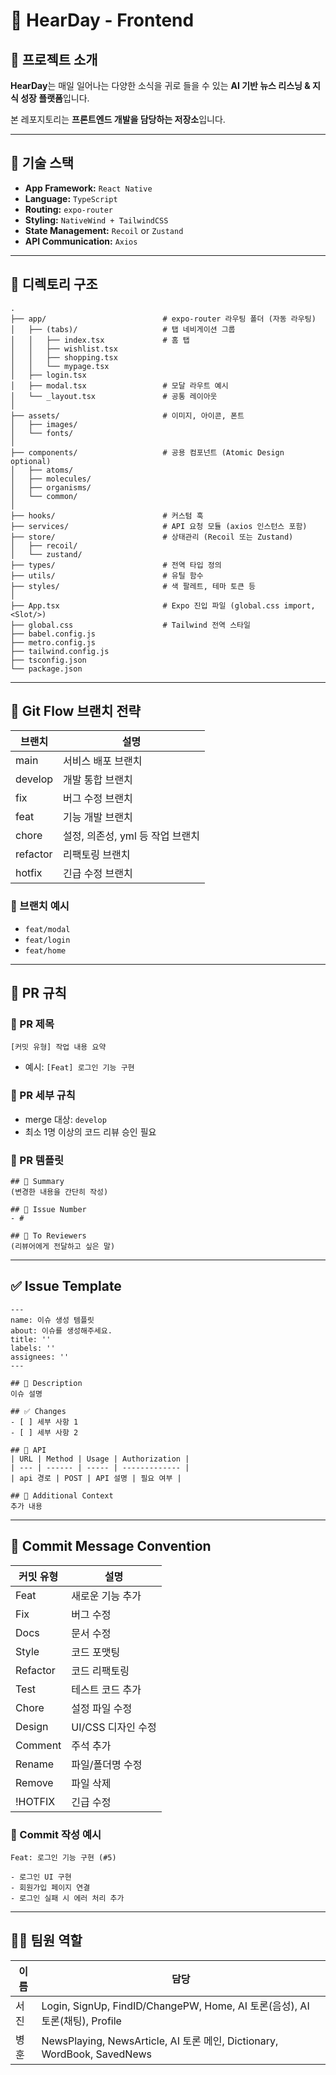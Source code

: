 # 🌳 HearDay - Frontend

## 📌 프로젝트 소개

**HearDay**는 매일 일어나는 다양한 소식을 귀로 들을 수 있는 **AI 기반 뉴스 리스닝 & 지식 성장 플랫폼**입니다. 

본 레포지토리는 **프론트엔드 개발을 담당하는 저장소**입니다.

---

## 🚀 기술 스택

- **App Framework:** `React Native`
- **Language:** `TypeScript`
- **Routing:** `expo-router`
- **Styling:** `NativeWind + TailwindCSS`
- **State Management:** `Recoil` or `Zustand`
- **API Communication:** `Axios`

---

## 📂 디렉토리 구조
```
.
├── app/                          # expo-router 라우팅 폴더 (자동 라우팅)
│   ├── (tabs)/                   # 탭 네비게이션 그룹
│   │   ├── index.tsx             # 홈 탭
│   │   ├── wishlist.tsx
│   │   ├── shopping.tsx
│   │   └── mypage.tsx
│   ├── login.tsx
│   ├── modal.tsx                 # 모달 라우트 예시
│   └── _layout.tsx               # 공통 레이아웃
│
├── assets/                       # 이미지, 아이콘, 폰트
│   ├── images/
│   └── fonts/
│
├── components/                   # 공용 컴포넌트 (Atomic Design optional)
│   ├── atoms/
│   ├── molecules/
│   ├── organisms/
│   └── common/
│
├── hooks/                        # 커스텀 훅
├── services/                     # API 요청 모듈 (axios 인스턴스 포함)
├── store/                        # 상태관리 (Recoil 또는 Zustand)
│   ├── recoil/
│   └── zustand/
├── types/                        # 전역 타입 정의
├── utils/                        # 유틸 함수
├── styles/                       # 색 팔레트, 테마 토큰 등
│
├── App.tsx                       # Expo 진입 파일 (global.css import, <Slot/>)
├── global.css                    # Tailwind 전역 스타일
├── babel.config.js
├── metro.config.js
├── tailwind.config.js
├── tsconfig.json
└── package.json

```
---

## 🌱 Git Flow 브랜치 전략

| 브랜치 | 설명 |
| --- | --- |
| main | 서비스 배포 브랜치 |
| develop | 개발 통합 브랜치 |
| fix | 버그 수정 브랜치 |
| feat | 기능 개발 브랜치 |
| chore | 설정, 의존성, yml 등 작업 브랜치 |
| refactor | 리팩토링 브랜치 |
| hotfix | 긴급 수정 브랜치 |

### 📂 브랜치 예시

- `feat/modal`
- `feat/login`
- `feat/home`

---

## 🤝 PR 규칙

### 📌 PR 제목

`[커밋 유형] 작업 내용 요약`

- 예시: `[Feat] 로그인 기능 구현`

### 📌 PR 세부 규칙

- merge 대상: `develop`
- 최소 1명 이상의 코드 리뷰 승인 필요

### 📌 PR 템플릿

```
## 🪺 Summary
(변경한 내용을 간단히 작성)

## 🌱 Issue Number
- #

## 🙏 To Reviewers
(리뷰어에게 전달하고 싶은 말)
```

---

## ✅ Issue Template

```
---
name: 이슈 생성 템플릿
about: 이슈를 생성해주세요.
title: ''
labels: ''
assignees: ''
---

## 📌 Description
이슈 설명

## ✅ Changes
- [ ] 세부 사항 1
- [ ] 세부 사항 2

## 🚀 API
| URL | Method | Usage | Authorization |
| --- | ------ | ----- | ------------- |
| api 경로 | POST | API 설명 | 필요 여부 |

## 💬 Additional Context
추가 내용
```

---

## 📝 Commit Message Convention

| 커밋 유형 | 설명 |
| --- | --- |
| Feat | 새로운 기능 추가 |
| Fix | 버그 수정 |
| Docs | 문서 수정 |
| Style | 코드 포맷팅 |
| Refactor | 코드 리팩토링 |
| Test | 테스트 코드 추가 |
| Chore | 설정 파일 수정 |
| Design | UI/CSS 디자인 수정 |
| Comment | 주석 추가 |
| Rename | 파일/폴더명 수정 |
| Remove | 파일 삭제 |
| !HOTFIX | 긴급 수정 |

### 📌 Commit 작성 예시

```
Feat: 로그인 기능 구현 (#5)

- 로그인 UI 구현
- 회원가입 페이지 연결
- 로그인 실패 시 에러 처리 추가
```

---

## 👩‍💻 팀원 역할

| 이름 | 담당 |
| --- | --- |
| 서진 | Login, SignUp, FindID/ChangePW, Home, AI 토론(음성), AI 토론(채팅), Profile |
| 병훈 | NewsPlaying, NewsArticle, AI 토론 메인, Dictionary, WordBook, SavedNews |
